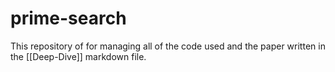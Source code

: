 # prime-search

This repository of for managing all of the code used and the paper written in the [[Deep-Dive]] markdown file.
